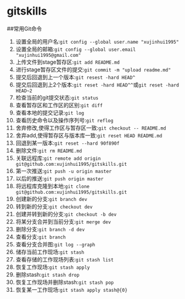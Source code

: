 # gitskills
##常用Git命令

1. 设置全局的用户名:`git config --global user.name "xujinhui1995"`
2. 设置全局的邮箱:`git config --global user.email "xujinhui1995@gmail.com"`
3. 上传文件到stage暂存区:`git add README.md`
4. 进行stage暂存区文件的提交:`git commit -m "upload readme.md"`
5. 提交后回退到上一个版本:`git resest -hard HEAD^`
6. 提交后回退到上2个版本:`git reset -hard HEAD^^`或`git reset -hard HEAD~2`
7. 检查当前的git提交状态:`git status`
8. 查看暂存区和工作区的区别:`git diff`
9. 查看本地的提交记录:`git log`
10. 查看历史命令以及操作序列号:`git reflog`
11. 舍弃修改,使得工作区与暂存区一致:`git checkout -- README.md`
12. 舍弃add,使得暂存区与版本库一致:`git reset HEAD README.md`
13. 回退到某一版本:`git reset --hard 90f890f`
14. 删除文件:`git rm README.md`
15. 关联远程库:`git remote add origin git@github.com:xujinhui1995/gitskills.git`
16. 第一次推送:`git push -u origin master`
17. 以后的推送:`git push origin master`
18. 将远程库克隆到本地:`git clone git@github.com:xujinhui1995/gitskills.git`
19. 创建新的分支:`git branch dev`
20. 转到新的分支:`git checkout dev`
21. 创建并转到新的分支:`git checkout -b dev`
22. 将某分支合并到当前分支:`git merge dev`
23. 删除分支:`git branch -d dev`
24. 查看分支:`git branch`
25. 查看分支合并图:`git log --graph`
26. 储存当前工作现场:`git stash`
27. 查看存储的工作现场列表:`git stash list`
28. 恢复工作现场:`git stash apply	`
29. 删除stash:`git stash drop`
30. 恢复工作现场并删除stash:`git stash pop`
31. 恢复某一工作现场:`git stash apply stash@{0}`